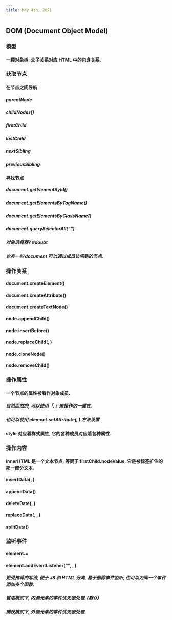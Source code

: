 ```yaml
---
title: May 4th, 2021
---
```


## DOM (Document Object Model)
### 模型
#### 一颗对象树, 父子关系对应 HTML 中的包含关系.
### 获取节点
#### 在节点之间导航
##### parentNode
##### childNodes[<number>]
##### firstChild
##### lastChild
##### nextSibling
##### previousSibling
#### 寻找节点
##### document.getElementById(<id>)
##### document.getElementsByTagName(<name>)
##### document.getElementsByClassName(<name>)
##### document.querySelectorAll("<Selector>")
##### 对象选择器? #doubt
##### 也有一些 document 可以通过成员访问到的节点.
### 操作关系
#### document.createElement(<tag>)
#### document.createAttribute(<attribute>)
#### document.createTextNode(<text>)
#### node.appendChild(<node>)
#### node.insertBefore(<node>)
#### node.replaceChild(<newNode>, <oldNode>)
#### node.cloneNode(<cloneAll>)
#### node.removeChild(<node>)
### 操作属性
#### 一个节点的属性被看作对象成员.
##### 自然而然的, 可以使用「.」来操作这一属性.
##### 也可以使用 element.setAttribute(<attribute>, <value>) 方法设置.
#### style 对应着样式属性, 它的各种成员对应着各种属性.
### 操作内容
#### innerHTML 是一个**文本节点**, 等同于 firstChild.nodeValue, 它是被标签扩住的那一部分文本.
#### insertData(<offset>, <text>)
#### appendData(<text>)
#### deleteDate(<offset>, <number>)
#### replaceData(<offset>, <number>, <text>)
#### splitData(<offset>)
####
### 监听事件
#### element.<event>=<function>
#### element.addEventListener("<event>", <function>, <useCapture>)
##### 更受推荐的写法, 便于 JS 和 HTML 分离, 易于删除事件监听, 也可以为同一个事件添加多个函数.
##### 冒泡模式下, 内测元素的事件优先被处理. (默认)
##### 捕获模式下, 外侧元素的事件优先被处理.
